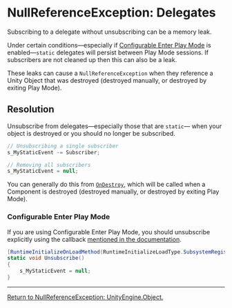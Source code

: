 # NullReferenceException: Delegates
Subscribing to a delegate without unsubscribing can be a memory leak.  

Under certain conditions—especially if [Configurable Enter Play Mode](https://docs.unity3d.com/Documentation/Manual/ConfigurableEnterPlayMode.html) is enabled—`static` delegates will persist between Play Mode sessions. If subscribers are not cleaned up then this can also be a leak.

These leaks can cause a `NullReferenceException` when they reference a Unity Object that was destroyed (destroyed manually, or destroyed by exiting Play Mode).

## Resolution
Unsubscribe from delegates—especially those that are `static`— when your object is destroyed or you should no longer be subscribed.

```csharp
// Unsubscribing a single subscriber 
s_MyStaticEvent -= Subscriber;

// Removing all subscribers
s_MyStaticEvent = null;
```

You can generally do this from [`OnDestroy`](https://docs.unity3d.com/ScriptReference/MonoBehaviour.OnDestroy.html), which will be called when a Component is destroyed (destroyed manually, or destroyed by exiting Play Mode).

### Configurable Enter Play Mode
If you are using Configurable Enter Play Mode, you should unsubscribe explicitly using the callback [mentioned in the documentation](https://docs.unity3d.com/Manual/DomainReloading.html).
```csharp
[RuntimeInitializeOnLoadMethod(RuntimeInitializeLoadType.SubsystemRegistration)]
static void Unsubscribe()
{
    s_MyStaticEvent = null;
}
```

---

[Return to NullReferenceException: UnityEngine.Object.](UnityEngine%20Object%20Assignment.md)
